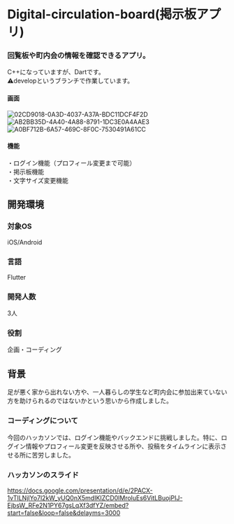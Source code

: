 # Digital-circulation-board(掲示板アプリ)
### 回覧板や町内会の情報を確認できるアプリ。
C++になっていますが、Dartです。    
⚠️developというブランチで作業しています。  
#### 画面
![02CD9018-0A3D-4037-A37A-BDC11DCF4F2D](https://user-images.githubusercontent.com/87113276/196520939-f4fb5f6d-b78f-4fb2-8d1d-b2503fdc4b73.JPG)
![AB2BB35D-4A40-4A88-8791-1DC3E0A4AAE3](https://user-images.githubusercontent.com/87113276/196520949-5735a57b-3d5f-42fc-8d60-3c6b7d09b147.JPG)
![A0BF712B-6A57-469C-8F0C-7530491A61CC](https://user-images.githubusercontent.com/87113276/196520946-cf6c2da1-4c0d-4b05-b2b1-e41a0aad6e15.JPG)

#### 機能
・ログイン機能（プロフィール変更まで可能）  
・掲示板機能  
・文字サイズ変更機能

## 開発環境
### 対象OS
iOS/Android
### 言語
Flutter
### 開発人数
3人
### 役割
企画・コーディング

## 背景
足が悪く家から出れない方や、一人暮らしの学生など町内会に参加出来ていない方を助けられるのではないかという思いから作成しました。
### コーディングについて
今回のハッカソンでは、ログイン機能やバックエンドに挑戦しました。特に、ログイン情報やプロフィール変更を反映させる所や、投稿をタイムラインに表示させる所に苦労しました。
### ハッカソンのスライド
https://docs.google.com/presentation/d/e/2PACX-1vTILNjlYo7l2kW_yUQ0nX5mdIKIZCD0lMroluEs6VitLBuojPIJ-EjbsW_RFe2N1PY67gsLqXf3dfYZ/embed?start=false&loop=false&delayms=3000